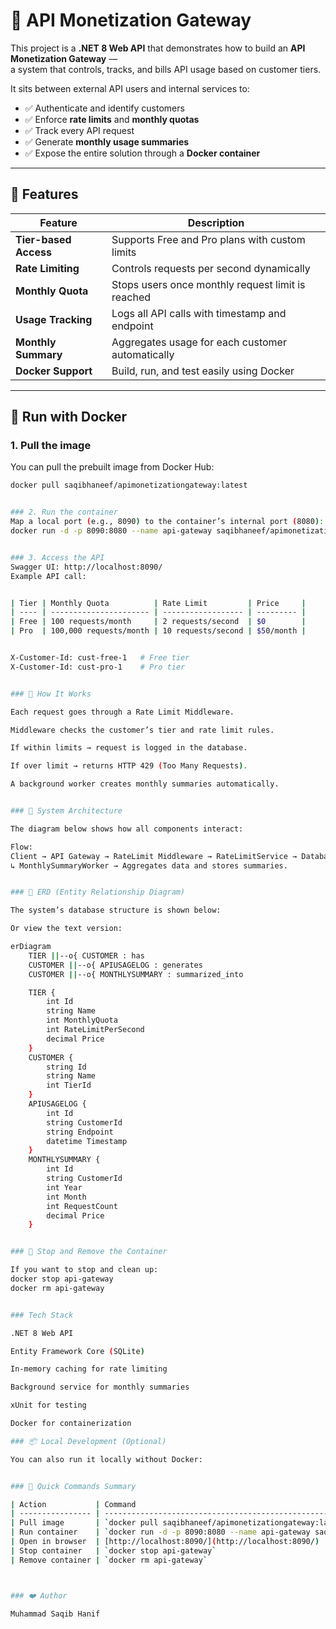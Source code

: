 ﻿# 🧩 API Monetization Gateway

This project is a **.NET 8 Web API** that demonstrates how to build an **API Monetization Gateway** —  
a system that controls, tracks, and bills API usage based on customer tiers.

It sits between external API users and internal services to:
- ✅ Authenticate and identify customers  
- ✅ Enforce **rate limits** and **monthly quotas**  
- ✅ Track every API request  
- ✅ Generate **monthly usage summaries**  
- ✅ Expose the entire solution through a **Docker container**

---

## 🧱 Features

| Feature | Description |
|----------|-------------|
| **Tier-based Access** | Supports Free and Pro plans with custom limits |
| **Rate Limiting** | Controls requests per second dynamically |
| **Monthly Quota** | Stops users once monthly request limit is reached |
| **Usage Tracking** | Logs all API calls with timestamp and endpoint |
| **Monthly Summary** | Aggregates usage for each customer automatically |
| **Docker Support** | Build, run, and test easily using Docker |

---

## 🐳 Run with Docker

### 1. Pull the image
You can pull the prebuilt image from Docker Hub:
```bash
docker pull saqibhaneef/apimonetizationgateway:latest


###	2. Run the container
Map a local port (e.g., 8090) to the container’s internal port (8080):
docker run -d -p 8090:8080 --name api-gateway saqibhaneef/apimonetizationgateway:latest


### 3. Access the API
Swagger UI: http://localhost:8090/
Example API call:


| Tier | Monthly Quota          | Rate Limit         | Price     |
| ---- | ---------------------- | ------------------ | --------- |
| Free | 100 requests/month     | 2 requests/second  | $0        |
| Pro  | 100,000 requests/month | 10 requests/second | $50/month |


X-Customer-Id: cust-free-1   # Free tier
X-Customer-Id: cust-pro-1    # Pro tier


### 🧠 How It Works

Each request goes through a Rate Limit Middleware.

Middleware checks the customer’s tier and rate limit rules.

If within limits → request is logged in the database.

If over limit → returns HTTP 429 (Too Many Requests).

A background worker creates monthly summaries automatically.


### 🧭 System Architecture

The diagram below shows how all components interact:

Flow:
Client → API Gateway → RateLimit Middleware → RateLimitService → Database
↳ MonthlySummaryWorker → Aggregates data and stores summaries.


### 🧩 ERD (Entity Relationship Diagram)

The system’s database structure is shown below:

Or view the text version:

erDiagram
    TIER ||--o{ CUSTOMER : has
    CUSTOMER ||--o{ APIUSAGELOG : generates
    CUSTOMER ||--o{ MONTHLYSUMMARY : summarized_into

    TIER {
        int Id
        string Name
        int MonthlyQuota
        int RateLimitPerSecond
        decimal Price
    }
    CUSTOMER {
        string Id
        string Name
        int TierId
    }
    APIUSAGELOG {
        int Id
        string CustomerId
        string Endpoint
        datetime Timestamp
    }
    MONTHLYSUMMARY {
        int Id
        string CustomerId
        int Year
        int Month
        int RequestCount
        decimal Price
    }


### 🧹 Stop and Remove the Container

If you want to stop and clean up:
docker stop api-gateway
docker rm api-gateway


### Tech Stack

.NET 8 Web API

Entity Framework Core (SQLite)

In-memory caching for rate limiting

Background service for monthly summaries

xUnit for testing

Docker for containerization

### 📦 Local Development (Optional)

You can also run it locally without Docker:


### 🧾 Quick Commands Summary

| Action           | Command                                                                                  |
| ---------------- | ---------------------------------------------------------------------------------------- |
| Pull image       | `docker pull saqibhaneef/apimonetizationgateway:latest`                                   |
| Run container    | `docker run -d -p 8090:8080 --name api-gateway saqibhaneef/apimonetizationgateway:latest` |
| Open in browser  | [http://localhost:8090/](http://localhost:8090/)                           |
| Stop container   | `docker stop api-gateway`                                                                |
| Remove container | `docker rm api-gateway`                                                                  |



### ❤️ Author

Muhammad Saqib Hanif
